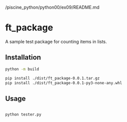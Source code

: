 /piscine_python/python00/ex09/README.md
# ft_package

A sample test package for counting items in lists.

## Installation

```bash
python -m build

pip install ./dist/ft_package-0.0.1.tar.gz
pip install ./dist/ft_package-0.0.1-py3-none-any.whl
```

## Usage

```python

python tester.py

```